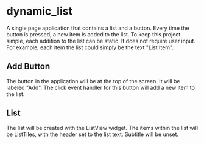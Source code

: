 # dynamic_list

A single page application that contains a list and a button. Every time the button is pressed, a new item is added to the list. To keep this project simple, each addition to the list can be static. It does not require user input. For example, each item the list could simply be the text "List Item".

## Add Button

The button in the application will be at the top of the screen. It will be labeled "Add". The click event handler for this button will add a new item to the list.

## List

The list will be created with the ListView widget. The items within the list will be ListTiles, with the header set to the list text. Subtitle will be unset.
